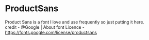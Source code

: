 ProductSans
===========
Product Sans is a font I love and use frequently so just putting it here.<br>
credit - @Google | About font Licence - https://fonts.google.com/license/productsans

